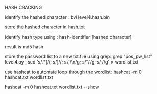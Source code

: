 HASH CRACKING

identify the hashed character : bvi level4.hash.bin

store the hashed character in hash.txt

identify hash type using : hash-identifier [hashed character]

result is md5 hash


store the password list to a new txt.file using grep:
grep "pos_pw_list" level4.py | sed 's/.*\[//; s/]//; s/,/\n/g; s/"//g; s/ //g' > wordlist.txt

use hashcat to automate loop through the wordlist:
hashcat -m 0 hashcat.txt wordlist.txt

hashcat -m 0 hashcat.txt wordlist.txt --show
